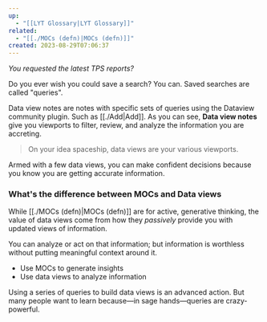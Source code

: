 ```yaml
---
up:
  - "[[LYT Glossary|LYT Glossary]]"
related:
  - "[[./MOCs (defn)|MOCs (defn)]]"
created: 2023-08-29T07:06:37
---
```

 *You requested the latest TPS reports?*

Do you ever wish you could save a search? You can. Saved searches are called "queries".

Data view notes are notes with specific sets of queries using the Dataview community plugin. Such as [[./Add|Add]]. As you can see, **Data view notes** give you viewports to filter, review, and analyze the information you are accreting. 

> On your idea spaceship, data views are your various viewports.

Armed with a few data views, you can make confident decisions because you know you are getting accurate information.

### What's the difference between MOCs and Data views
While [[./MOCs (defn)|MOCs (defn)]] are for active, generative thinking, the value of data views come from how they *passively* provide you with updated views of information. 

You can analyze or act on that information; but information is worthless without putting meaningful context around it. 

- Use MOCs to generate insights
- Use data views to analyze information

Using a series of queries to build data views is an advanced action. But many people want to learn because—in sage hands—queries are crazy-powerful.